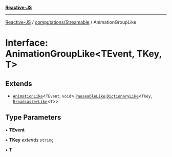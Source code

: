 [**Reactive-JS**](../../../README.md)

***

[Reactive-JS](../../../README.md) / [computations/Streamable](../README.md) / AnimationGroupLike

# Interface: AnimationGroupLike\<TEvent, TKey, T\>

## Extends

- [`AnimationLike`](AnimationLike.md)\<`TEvent`, `void`\>.[`PauseableLike`](../../../utils/interfaces/PauseableLike.md).[`DictionaryLike`](../../../collections/interfaces/DictionaryLike.md)\<`TKey`, [`BroadcasterLike`](../../interfaces/BroadcasterLike.md)\<`T`\>\>

## Type Parameters

• **TEvent**

• **TKey** *extends* `string`

• **T**
